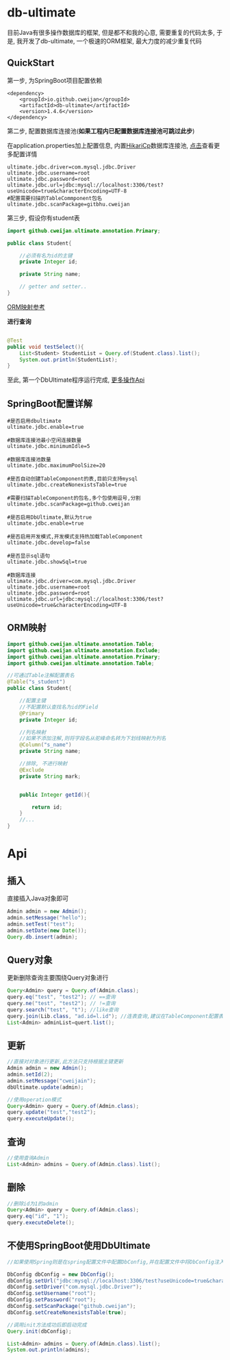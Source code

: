 # db-ultimate
目前Java有很多操作数据库的框架, 但是都不和我的心意, 需要重复的代码太多, 于是, 我开发了db-ultimate, 一个极速的ORM框架, 最大力度的减少重复代码

## QuickStart

第一步, 为SpringBoot项目配置依赖

```
<dependency>
    <groupId>io.github.cweijan</groupId>
    <artifactId>db-ultimate</artifactId>
    <version>1.4.6</version>
</dependency>
```

第二步, 配置数据库连接池(**如果工程内已配置数据库连接池可跳过此步**)

在application.properties加上配置信息, 内置[HikariCp](https://github.com/brettwooldridge/HikariCP)数据库连接池, [点击](#SpringBoot配置详解)查看更多配置详情
``` 
ultimate.jdbc.driver=com.mysql.jdbc.Driver
ultimate.jdbc.username=root
ultimate.jdbc.password=root
ultimate.jdbc.url=jdbc:mysql://localhost:3306/test?useUnicode=true&characterEncoding=UTF-8
#配置需要扫描的TableCommponent包名
ultimate.jdbc.scanPackage=gitbhu.cweijan
```

第三步, 假设你有student表

``` java
import github.cweijan.ultimate.annotation.Primary;

public class Student{

    //必须有名为id的主键
    private Integer id;

    private String name;

    // getter and setter..
}
```

[ORM映射参考](#orm%e6%98%a0%e5%b0%84)

**进行查询**
``` java

@Test
public void testSelect(){
    List<Student> StudentList = Query.of(Student.class).list();
    System.out.println(StudentList);
}

```
至此, 第一个DbUltimate程序运行完成, [更多操作Api](#Api)

## SpringBoot配置详解
```
#是否启用dbultimate
ultimate.jdbc.enable=true

#数据库连接池最小空闲连接数量
ultimate.jdbc.minimumIdle=5

#数据库连接池数量
ultimate.jdbc.maximumPoolSize=20

#是否自动创建TableComponent的表,目前只支持mysql
ultimate.jdbc.createNonexistsTable=true

#需要扫描TableComponent的包名,多个包使用逗号,分割
ultimate.jdbc.scanPackage=github.cweijan

#是否启用DbUltimate,默认为true
ultimate.jdbc.enable=true

#是否启用开发模式,开发模式支持热加载TableComponent
ultimate.jdbc.develop=false

#是否显示sql语句
ultimate.jdbc.showSql=true

#数据库连接
ultimate.jdbc.driver=com.mysql.jdbc.Driver
ultimate.jdbc.username=root
ultimate.jdbc.password=root
ultimate.jdbc.url=jdbc:mysql://localhost:3306/test?useUnicode=true&characterEncoding=UTF-8
```

## ORM映射

``` java
import github.cweijan.ultimate.annotation.Table;
import github.cweijan.ultimate.annotation.Exclude;
import github.cweijan.ultimate.annotation.Primary;
import github.cweijan.ultimate.annotation.Table;

//可通过Table注解配置表名
@Table("s_student")
public class Student{

    //配置主键
    //不配置默认查找名为id的Field
    @Primary
    private Integer id;

    //列名映射
    //如果不添加注解,则将字段名从驼峰命名转为下划线映射为列名
    @Column("s_name")
    private String name;

    //排除, 不进行映射
    @Exclude
    private String mark;


    public Integer getId(){

        return id;
    }
    //...
}
```

# Api

## 插入
直接插入Java对象即可
``` java
Admin admin = new Admin();
admin.setMessage("hello");
admin.setTest("test");
admin.setDate(new Date());
Query.db.insert(admin);
```

## Query对象
更新删除查询主要围绕Query对象进行
``` java
Query<Admin> query = Query.of(Admin.class);
query.eq("test", "test2"); // ==查询
query.ne("test", "test2"); // !=查询
query.search("test", "t"); //like查询
query.join(Lib.class, "ad.id=l.id"); //连表查询,建议在TableComponent配置表别名
List<Admin> adminList=quert.list();
```

## 更新
``` java
//直接对对象进行更新,此方法只支持根据主键更新
Admin admin = new Admin();
admin.setId(2);
admin.setMessage("cweijain");
dbUltimate.update(admin);

//使用operation模式
Query<Admin> query = Query.of(Admin.class);
query.update("test","test2");
query.executeUpdate();
```


## 查询
``` java
//使用查询Admin
List<Admin> admins = Query.of(Admin.class).list();
```

## 删除
``` java
//删除id为1的admin
Query<Admin> query = Query.of(Admin.class);
query.eq("id", "1");
query.executeDelete();
```

## 不使用SpringBoot使用DbUltimate
``` java
//如果使用Spring则是在spring配置文件中配置DbConfig,并在配置文件中将DbConfig注入DbUltimate

DbConfig dbConfig = new DbConfig();
dbConfig.setUrl("jdbc:mysql://localhost:3306/test?useUnicode=true&characterEncoding=UTF-8");
dbConfig.setDriver("com.mysql.jdbc.Driver");
dbConfig.setUsername("root");
dbConfig.setPassword("root");
dbConfig.setScanPackage("github.cweijan");
dbConfig.setCreateNonexistsTable(true);

//调用init方法成功后即启动完成
Query.init(dbConfig);

List<Admin> admins = Query.of(Admin.class).list();
System.out.println(admins);

```